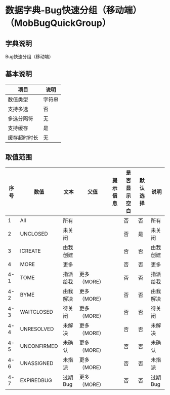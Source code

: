 # 数据字典-Bug快速分组（移动端）（MobBugQuickGroup）
## 字典说明
Bug快速分组（移动端）

## 基本说明
| 项目 | 说明 |
| -- | -- |
| 数值类型 | 字符串 |
| 支持多选 | 否 |
| 多选分隔符 | 无 |
| 支持缓存 | 是 |
| 缓存超时时长 | 无 |

## 取值范围
| 序号 | 数值 | 文本 | 父值 | 提示信息 | 是否显示空白 | 默认选择 | 说明 |
| -- | -- | -- | -- | -- | -- | -- | -- |
| 1 | All | 所有 |  |  | 否 | 否 | 所有 |
| 2 | UNCLOSED | 未关闭 |  |  | 否 | 是 | 未关闭 |
| 3 | ICREATE | 由我创建 |  |  | 否 | 否 | 由我创建 |
| 4 | MORE | 更多 |  |  | 否 | 否 | 更多 |
| 4-1 | TOME | 指派给我 | 更多（MORE） |  | 否 | 否 | 指派给我 |
| 4-2 | BYME | 由我解决 | 更多（MORE） |  | 否 | 否 | 由我解决 |
| 4-3 | WAITCLOSED | 待关闭 | 更多（MORE） |  | 否 | 否 | 待关闭 |
| 4-4 | UNRESOLVED | 未解决 | 更多（MORE） |  | 否 | 否 | 未解决 |
| 4-5 | UNCONFIRMED | 未确认 | 更多（MORE） |  | 否 | 否 | 未确认 |
| 4-6 | UNASSIGNED | 未指派 | 更多（MORE） |  | 否 | 否 | 未指派 |
| 4-7 | EXPIREDBUG | 过期Bug | 更多（MORE） |  | 否 | 否 | 过期Bug |


